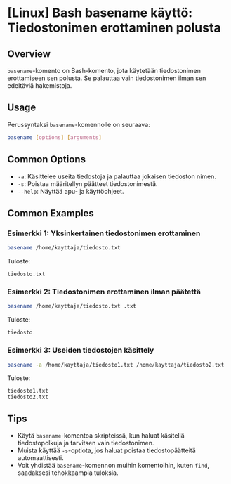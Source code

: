 # [Linux] Bash basename käyttö: Tiedostonimen erottaminen polusta

## Overview
`basename`-komento on Bash-komento, jota käytetään tiedostonimen erottamiseen sen polusta. Se palauttaa vain tiedostonimen ilman sen edeltäviä hakemistoja.

## Usage
Perussyntaksi `basename`-komennolle on seuraava:

```bash
basename [options] [arguments]
```

## Common Options
- `-a`: Käsittelee useita tiedostoja ja palauttaa jokaisen tiedoston nimen.
- `-s`: Poistaa määritellyn päätteet tiedostonimestä.
- `--help`: Näyttää apu- ja käyttöohjeet.

## Common Examples
### Esimerkki 1: Yksinkertainen tiedostonimen erottaminen
```bash
basename /home/kayttaja/tiedosto.txt
```
Tuloste: 
```
tiedosto.txt
```

### Esimerkki 2: Tiedostonimen erottaminen ilman päätettä
```bash
basename /home/kayttaja/tiedosto.txt .txt
```
Tuloste: 
```
tiedosto
```

### Esimerkki 3: Useiden tiedostojen käsittely
```bash
basename -a /home/kayttaja/tiedosto1.txt /home/kayttaja/tiedosto2.txt
```
Tuloste: 
```
tiedosto1.txt
tiedosto2.txt
```

## Tips
- Käytä `basename`-komentoa skripteissä, kun haluat käsitellä tiedostopolkuja ja tarvitsen vain tiedostonimen.
- Muista käyttää `-s`-optiota, jos haluat poistaa tiedostopäätteitä automaattisesti.
- Voit yhdistää `basename`-komennon muihin komentoihin, kuten `find`, saadaksesi tehokkaampia tuloksia.